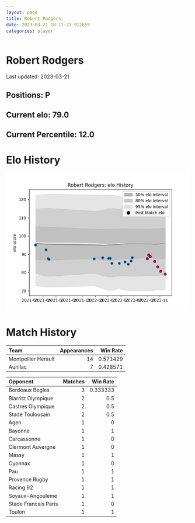 ```yaml
---  
layout: page  
title: Robert Rodgers  
date: 2023-03-21 18:11:21.912659  
categories: player  
---
```

# Robert Rodgers


Last updated: 2023-03-21
## Positions: P

## Current elo: 79.0

## Current Percentile: 12.0

# Elo History


![elo history](history_RobertRodgers.png)
# Match History


| Team                |   Appearances |   Win Rate |
|:--------------------|--------------:|-----------:|
| Montpellier Herault |            14 |   0.571429 |
| Aurillac            |             7 |   0.428571 |

| Opponent             |   Matches |   Win Rate |
|:---------------------|----------:|-----------:|
| Bordeaux Begles      |         3 |   0.333333 |
| Biarritz Olympique   |         2 |   0.5      |
| Castres Olympique    |         2 |   0.5      |
| Stade Toulousain     |         2 |   0.5      |
| Agen                 |         1 |   0        |
| Bayonne              |         1 |   1        |
| Carcassonne          |         1 |   0        |
| Clermont Auvergne    |         1 |   0        |
| Massy                |         1 |   1        |
| Oyonnax              |         1 |   0        |
| Pau                  |         1 |   1        |
| Provence Rugby       |         1 |   1        |
| Racing 92            |         1 |   1        |
| Soyaux-Angouleme     |         1 |   1        |
| Stade Francais Paris |         1 |   0        |
| Toulon               |         1 |   1        |